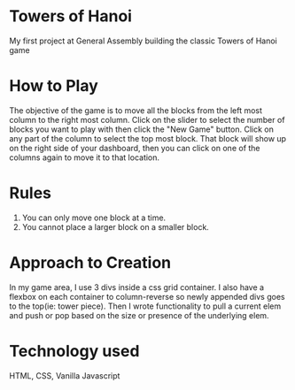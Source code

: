 # Towers of Hanoi

My first project at General Assembly building the classic Towers of Hanoi game

# How to Play

The objective of the game is to move all the blocks from the left most column to the right most column. Click on the slider to select the number of blocks you want to play with then click the "New Game" button. Click on any part of the column to select the top most block. That block will show up on the right side of your dashboard, then you can click on one of the columns again to move it to that location.

# Rules

1. You can only move one block at a time.
2. You cannot place a larger block on a smaller block.

# Approach to Creation

In my game area, I use 3 divs inside a css grid container. I also have a flexbox on each container to column-reverse so newly appended divs goes to the top(ie: tower piece). Then I wrote functionality to pull a current elem and push or pop based on the size or presence of the underlying elem.

# Technology used

HTML, CSS, Vanilla Javascript
